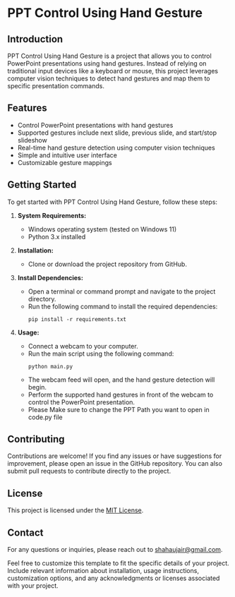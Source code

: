 # PPT Control Using Hand Gesture

## Introduction
PPT Control Using Hand Gesture is a project that allows you to control PowerPoint presentations using hand gestures. Instead of relying on traditional input devices like a keyboard or mouse, this project leverages computer vision techniques to detect hand gestures and map them to specific presentation commands.

## Features
- Control PowerPoint presentations with hand gestures
- Supported gestures include next slide, previous slide, and start/stop slideshow
- Real-time hand gesture detection using computer vision techniques
- Simple and intuitive user interface
- Customizable gesture mappings

## Getting Started
To get started with PPT Control Using Hand Gesture, follow these steps:

1. **System Requirements:**
   - Windows operating system (tested on Windows 11)
   - Python 3.x installed

2. **Installation:**
   - Clone or download the project repository from GitHub.

3. **Install Dependencies:**
   - Open a terminal or command prompt and navigate to the project directory.
   - Run the following command to install the required dependencies:
     ```
     pip install -r requirements.txt
     ```

4. **Usage:**
   - Connect a webcam to your computer.
   - Run the main script using the following command:
     ```
     python main.py
     ```
   - The webcam feed will open, and the hand gesture detection will begin.
   - Perform the supported hand gestures in front of the webcam to control the PowerPoint presentation.
   - Please Make sure to change the PPT Path you want to open in code.py file


## Contributing
Contributions are welcome! If you find any issues or have suggestions for improvement, please open an issue in the GitHub repository. You can also submit pull requests to contribute directly to the project.

## License
This project is licensed under the [MIT License](LICENSE).


## Contact
For any questions or inquiries, please reach out to shahaujair@gmail.com.

Feel free to customize this template to fit the specific details of your project. Include relevant information about installation, usage instructions, customization options, and any acknowledgments or licenses associated with your project.
